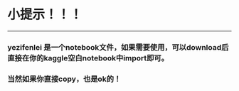 # 小提示！！！
***
### yezifenlei 是一个notebook文件，如果需要使用，可以download后直接在你的kaggle空白notebook中import即可。
### 当然如果你直接copy，也是ok的！
